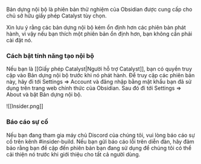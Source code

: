 Bản dựng nội bộ là phiên bản thử nghiệm của Obsidian được cung cấp cho chủ sở hữu giấy phép Catalyst tùy chọn.

Xin lưu ý rằng các bản dựng nội bộ kém ổn định hơn các phiên bản phát hành, vì vậy nếu bạn thích một phiên bản ổn định hơn, bạn không cần phải cài đặt nó.

### Cách bật tính năng tạo nội bộ

Nếu bạn là [[Giấy phép Catalyst|Người hỗ trợ Catalyst]], bạn có quyền truy cập vào Bản dựng nội bộ trước khi nó phát hành. Để truy cập các phiên bản này, hãy đi tới Settings => Account và đăng nhập bằng mật khẩu bạn đã sử dụng trên trang web chính thức của Obsidian. Sau đó đi tới Settings => About và bật Bản dựng nội bộ.

![[Insider.png]]

### Báo cáo sự cố

Nếu bạn đang tham gia máy chủ Discord của chúng tôi, vui lòng báo cáo sự cố trên kênh #insider-build. Nếu bạn gửi báo cáo lỗi trên diễn đàn, hãy đảm bảo rằng bạn đề cập đến phiên bản bạn đang sử dụng để chúng tôi có thể cải thiện nó trước khi giới thiệu cho tất cả người dùng.